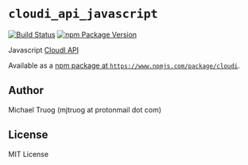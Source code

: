 `cloudi_api_javascript`
=======================

[![Build Status](https://travis-ci.org/CloudI/cloudi_api_javascript.png)](https://travis-ci.org/CloudI/cloudi_api_javascript)
[![npm Package Version](https://img.shields.io/npm/v/cloudi.svg?maxAge=2592000)](https://www.npmjs.com/package/cloudi)

Javascript [CloudI API](https://cloudi.org/api.html#1_Intro)

Available as a [npm package at `https://www.npmjs.com/package/cloudi`](https://www.npmjs.com/package/cloudi).

Author
------

Michael Truog (mjtruog at protonmail dot com)

License
-------

MIT License


